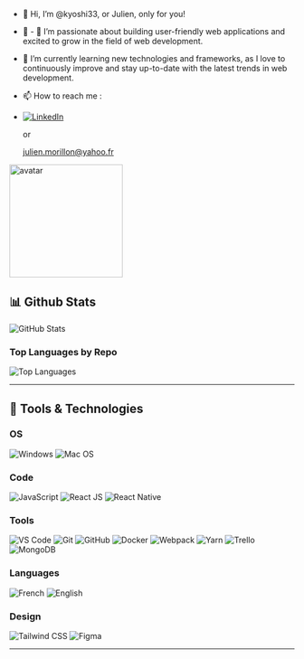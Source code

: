 - 👋 Hi, I’m @kyoshi33, or Julien, only for you!
- 👀 - 👀 I’m passionate about building user-friendly web applications and excited to grow in the field of web development.
  
- 🌱 I’m currently learning new technologies and frameworks, as I love to continuously improve and stay up-to-date with the latest trends in web development.

- 📫 How to reach me :
- [![LinkedIn](https://img.shields.io/badge/LinkedIn-0A66C2?style=flat&logo=linkedin&logoColor=white)](https://www.linkedin.com/in/julien-morillon)
  
  or
  
  julien.morillon@yahoo.fr

<img src="https://github.com/user-attachments/assets/2c084aeb-4bbc-44ba-822b-948ab4391a56" alt="avatar" width="200"/>


## 📊 Github Stats

![GitHub Stats](https://github-readme-stats.vercel.app/api?username=kyoshi33&show_icons=true&theme=radical)

### Top Languages by Repo
![Top Languages](https://github-readme-stats.vercel.app/api/top-langs/?username=kyoshi33&layout=compact&theme=radical)


---

## 🔧 Tools & Technologies

### OS
![Windows](https://img.shields.io/badge/Windows-blue?style=flat)
![Mac OS](https://img.shields.io/badge/MacOS-black?style=flat)

### Code
![JavaScript](https://img.shields.io/badge/JavaScript-yellow?style=flat)
![React JS](https://img.shields.io/badge/React_JS-blue?style=flat&logo=react)
![React Native](https://img.shields.io/badge/React_Native-blue?style=flat&logo=react)

### Tools
![VS Code](https://img.shields.io/badge/VS_Code-blue?style=flat&logo=visual-studio-code)
![Git](https://img.shields.io/badge/Git-F05032?style=flat&logo=git&logoColor=white)
![GitHub](https://img.shields.io/badge/GitHub-181717?style=flat&logo=github)
![Docker](https://img.shields.io/badge/Docker-2496ED?style=flat&logo=docker&logoColor=white)
![Webpack](https://img.shields.io/badge/Webpack-8DD6F9?style=flat&logo=webpack&logoColor=white)
![Yarn](https://img.shields.io/badge/Yarn-2C8EBB?style=flat&logo=yarn&logoColor=white)
![Trello](https://img.shields.io/badge/Trello-0079BF?style=flat&logo=trello&logoColor=white)
![MongoDB](https://img.shields.io/badge/MongoDB-47A248?style=flat&logo=mongodb&logoColor=white)


### Languages
![French](https://img.shields.io/badge/French-blue?style=flat)
![English](https://img.shields.io/badge/English-grey?style=flat)

### Design
![Tailwind CSS](https://img.shields.io/badge/Tailwind_CSS-38B2AC?style=flat&logo=tailwind-css&logoColor=white)
![Figma](https://img.shields.io/badge/Figma-F24E1E?style=flat&logo=figma&logoColor=white)

---
<!---
kyoshi33/kyoshi33 is a ✨ special ✨ repository because its `README.md` (this file) appears on your GitHub profile.
You can click the Preview link to take a look at your changes.
--->
